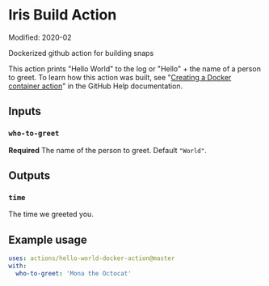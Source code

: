 # Iris Build Action

Modified: 2020-02

Dockerized github action for building snaps

This action prints "Hello World" to the log or "Hello" + the name of a person to greet. To learn how this action was built, see "[Creating a Docker container action](https://help.github.com/en/articles/creating-a-docker-container-action)" in the GitHub Help documentation.

## Inputs

### `who-to-greet`

**Required** The name of the person to greet. Default `"World"`.

## Outputs

### `time`

The time we greeted you.

## Example usage

```yaml
uses: actions/hello-world-docker-action@master
with:
  who-to-greet: 'Mona the Octocat'
```
